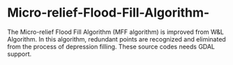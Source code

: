 # Micro-relief-Flood-Fill-Algorithm-
The Micro-relief Flood Fill Algorithm (MFF algorithm) is improved from W&amp;L Algorithm. In this algorithm, redundant points are recognized and eliminated from the process of depression filling. These source codes needs GDAL support.
